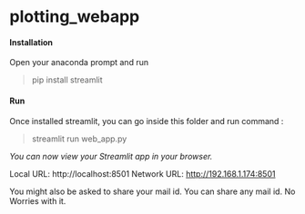 # plotting_webapp

#### Installation

Open your anaconda prompt and run 
> pip install streamlit

#### Run

Once installed streamlit, you can go inside this folder and run command :
>streamlit run web_app.py

*You can now view your Streamlit app in your browser.*

Local URL: http://localhost:8501
Network URL: http://192.168.1.174:8501


You might also be asked to share your mail id. You can share any mail id. No Worries with it.